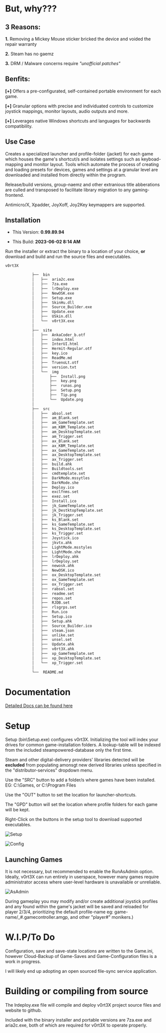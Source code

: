 ﻿# But, why???

## 3 Reasons:

**1.** Removing a Mickey Mouse sticker bricked the device and voided the repair warranty 

**2.** Steam has no gaemz

**3.** DRM / Malware concerns require *"unofficial patches"*

## Benfits:

**[+]** Offers a pre-configurated, self-contained portable environment for each game.

**[+]** Granular options with precise and individuated controls to customize joystick mappings, monitor layouts, audio outputs and more.

**[+]** Leverages native Windows shortcuts and languages for backwards compatibility.

## Use Case

Creates a specialized launcher and profile-folder (jacket) for each game which houses the game's shortcut/s and isolates settings such as
 keyboad-mapping and monitor layout.  Tools which automate the process of creating and loading presets for devices, games and settings at 
 a granular level are downloaded and installed from directly within the program.
 
Release/build versions, group-naemz and other extranious title abberations are culled and transposed to facilitate library migration to any gaming-frontend.

Antimicro/X, Xpadder, JoyXoff, Joy2Key keymappers are supported.


## Installation
- This Version: **0.99.89.94**

- This Build: **2023-06-02 8:14 AM**

Run the installer or extract the binary to a location of your choice, **or** download and build and run the source files and executables.
```sh
v0rt3X

			├──  bin
			│   ├──  aria2c.exe
			│   ├──  7za.exe
			│   ├──  lrDeploy.exe
			│   ├──  NewOSK.exe
			│   ├──  Setup.exe
			│   ├──  SkinHu.dll
			│   ├──  Source_Builder.exe
			│   ├──  Update.exe
			│   ├──  USkin.dll
			│   └──  v0rt3X.exe
			│
			├──  site
			│   ├──  AnkaCoder_b.otf
			│   ├──  index.html
			│   ├──  InterUI.html
			│   ├──  Hermit-Regular.otf
			│   ├──  key.ico
			│   ├──  ReadMe.md
			│   ├──  TruenoLt.otf
			│   ├──  version.txt
			│	└──  img
			│       ├──  Install.png
			│       ├──  key.png
			│       ├──  runas.png
			│       ├──  Setup.png
			│       ├──  Tip.png
			│       └──  Update.png
			│
			├──  src
			│   ├──  absol.set
			│   ├──  am_Blank.set
			│   ├──  am_GameTemplate.set
			│   ├──  am_KBM_Template.set
			│   ├──  am_DesktopTemplate.set
			│   ├──  am_Trigger.set
			│   ├──  ax_Blank.set
			│   ├──  ax_KBM_Template.set
			│   ├──  ax_GameTemplate.set
			│   ├──  ax_DesktopTemplate.set
			│   ├──  ax_Trigger.set
			│   ├──  build.ahk
			│   ├──  Buildtools.set
			│   ├──  cmdtemplate.set
			│   ├──  DarkMode.mssytles
			│   ├──  DarkMode.she
			│   ├──  Deploy.ico
			│   ├──  exclfnms.set
			│   ├──  exez.set
			│   ├──  Install.ico
			│   ├──  jk_GameTemplate.set
			│   ├──  jk_DestktopTemplate.set
			│   ├──  jk_Trigger.set
			│   ├──  ks_Blank.set
			│   ├──  ks_GameTemplate.set
			│   ├──  ks_DesktopTemplate.set
			│   ├──  ks_Trigger.set
			│   ├──  Joystick.ico
			│   ├──  jkvtx.ahk
			│   ├──  LightMode.msstyles
			│   ├──  LightMode.she
			│   ├──  lrDeploy.ahk
			│   ├──  lrDeploy.set
			│   ├──  newosk.ahk
			│   ├──  NewOSK.ico
			│   ├──  ox_DesktopTemplate.set
			│   ├──  ox_GameTemplate.set
			│   ├──  ox_Trigger.set
			│   ├──  rabsol.set
			│   ├──  readme.set
			│   ├──  repos.set
			│   ├──  RJDB.set
			│   ├──  rlsgrps.set
			│   ├──  Run.ico
			│   ├──  Setup.ico
			│   ├──  Setup.ahk
			│   ├──  Source_Builder.ico
			│   ├──  steam.json
			│   ├──  unlike.set
			│   ├──  unsel.set
			│   ├──  Update.ahk
			│   ├──  v0rt3X.ahk
			│   ├──  xp_GameTemplate.set
			│   ├──  xp_DesktopTemplate.set
			│   └──  xp_Trigger.set
			│
			└──  README.md
```
# Documentation

[Detailed Docs can be found here](https://oldtools.github.io/v0rt3X)

# Setup

Setup (bin\Setup.exe) configures v0rt3X. Initializing the tool will index your drives for common game-installation folders.  A lookup-table will be indexed from the included steampowered-database only the first time.

Steam and other digital-delivery providers' libraries detected will be **excluded** from populating amonsgt new derived libraries unless specified in the "distributor-services" dropdown menu.

Use the "SRC" button to add a folder/s where games have been installed. EG: C:\Games, or C:\Program Files

Use the "OUT" button to set the location for launcher-shortcuts.

The "GPD" button will set the location where profile folders for each game will be kept.

Right-Click on the buttons in the setup tool to download supported executables.

![Setup](https://oldtools.github.io/v0rt3X/img/Setup.png)



![Config](https://oldtools.github.io/v0rt3X/img/Config.png)

## Launching Games
It is not necessary, but recommended to enable the RunAsAdmin option.
Ideally, v0rt3X can run entirely in userspace, however many games require administrator access where user-level hardware is unavailable or unreliable.

![AsAdmin](https://oldtools.github.io/v0rt3X/img/runas.png)

During gameplay you may modify and/or create additional joystick profiles and any found within the game's jacket will be saved and reloaded for player 2/3/4, prioritizing the default profile-name eg: game-name/_#.gamecontroller.amgp, and other "player#" monikers.)

# W.I.P/To Do

Configuration, save and save-state locations are written to the Game.ini, however Cloud-Backup of Game-Saves and Game-Configuration files is a work in progress.  

I will likely end up adopting an open sourced file-sync service application. 


# Building or compiling from source

The lrdeploy.exe file will compile and deploy v0rt3X project source files and website to github.

Included with the binary installer and portable versions are 7za.exe and aria2c.exe, both of which are required for v0rt3X to operate properly.
